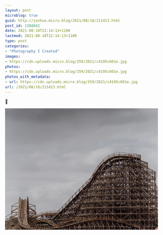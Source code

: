 ```yaml
---
layout: post
microblog: true
guid: http://joshua.micro.blog/2021/08/18/211413.html
post_id: 1388842
date: 2021-08-18T22:14:13+1100
lastmod: 2021-08-18T22:14:13+1100
type: post
categories:
- "Photography I Created"
images:
- https://cdn.uploads.micro.blog/359/2021/c4195c601e.jpg
photos:
- https://cdn.uploads.micro.blog/359/2021/c4195c601e.jpg
photos_with_metadata:
- url: https://cdn.uploads.micro.blog/359/2021/c4195c601e.jpg
url: /2021/08/18/211413.html
---
```

🎢

<img src="uploads/2021/c4195c601e.jpg" width="600" height="400" alt="" />
